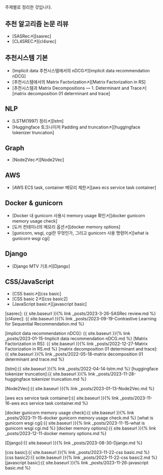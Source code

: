 주제별로 정리한 것입니다.

## 추천 알고리즘 논문 리뷰

- [SASRec↗][sasrec]
- [CL4SREC↗][cl4srec]

## 추천시스템 기본

- [Implicit data 추천시스템에서의 nDCG↗][implicit data recommendation nDCG]
- [추천시스템에서의 Matrix Factorization↗][Matrix Factorization in RS]
- [추천시스템과 Matrix Decompositions — 1. Determinant and Trace↗][matrix decomposition 01 determinant and trace]

## NLP

- [LSTM(1997) 정리↗][lstm]
- [Huggingface 토크나이저 Padding and truncation↗][huggingface tokenizer truncation]

## Graph

- [Node2Vec↗][Node2Vec]

## AWS
- [AWS ECS task, container 메모리 제한↗][aws ecs service task container]

## Docker & gunicorn

- [Docker 내 gunicorn 사용시 memory usage 확인↗][docker gunicorn memory usage check]
- [도커 컨테이너의 메모리 옵션↗][docker memory options]
- [gunicorn, wsgi, cgi란 무엇인가, 그리고 gunicorn 사용 명령어↗][what is gunicorn wsgi cgi]

## Django

- [Django MTV 기초↗][Django]

## CSS/JavaScript

- [CSS basic↗][css basic]
- [CSS basic 2↗][css basic2]
- [JavaScript basic↗][javascript basic]


[sasrec]: {{ site.baseurl }}{% link _posts/2023-3-26-SASRec review.md %}
[cl4srec]: {{ site.baseurl }}{% link _posts/2023-09-19-Contrastive Learning for Sequential Recommendation.md %}

[implicit data recommendation nDCG]: {{ site.baseurl }}{% link _posts/2023-01-15-Implicit data recommendation nDCG.md %}
[Matrix Factorization in RS]: {{ site.baseurl }}{% link _posts/2022-12-27-Matrix Factorization in RS.md %}
[matrix decomposition 01 determinant and trace]:{{ site.baseurl }}{% link _posts/2022-05-18-matrix decomposition 01 determinant and trace.md %}

[lstm]:{{ site.baseurl }}{% link _posts/2022-04-14-lstm.md %}
[huggingface tokenizer truncation]:{{ site.baseurl }}{% link _posts/2023-11-28-huggingface tokenizer truncation.md %}

[Node2Vec]:{{ site.baseurl }}{% link _posts/2023-01-13-Node2Vec.md %}

[aws ecs service task container]:{{ site.baseurl }}{% link _posts/2023-11-16-aws ecs service task container.md %}

[docker gunicorn memory usage check]:{{ site.baseurl }}{% link _posts/2023-11-15-docker gunicorn memory usage check.md %}
[what is gunicorn wsgi cgi]:{{ site.baseurl }}{% link _posts/2023-11-15-what is gunicorn wsgi cgi.md %}
[docker memory options]:{{ site.baseurl }}{% link _posts/2023-12-11-docker memory options.md %}

[Django]:{{ site.baseurl }}{% link _posts/2023-08-30-Django.md %}

[css basic]:{{ site.baseurl }}{% link _posts/2023-11-22-css basic.md %}
[css basic2]:{{ scite.baseurl }}{% link _posts/2023-11-22-css basic2.md %}
[javascript basic]:{{ site.baseurl }}{% link _posts/2023-11-26-javascript basic.md %}